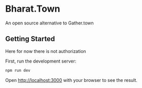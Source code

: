 # Bharat.Town

An open source alternative to Gather.town


## Getting Started

Here for now there is not authorization

First, run the development server:

```bash
npm run dev

```

Open [http://localhost:3000](http://localhost:3000) with your browser to see the result.
